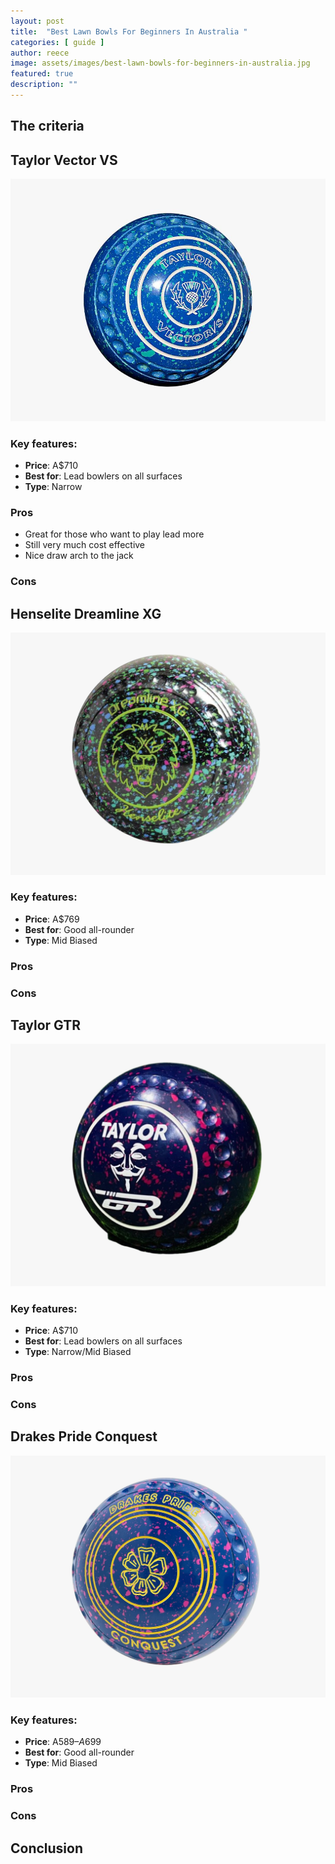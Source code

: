 ```yaml
---
layout: post
title:  "Best Lawn Bowls For Beginners In Australia "
categories: [ guide ]
author: reece
image: assets/images/best-lawn-bowls-for-beginners-in-australia.jpg
featured: true
description: ""
---
```



## The criteria



## Taylor Vector VS

<img src="/assets/images/taylor-vector-vs-bowls.jpg" />

### Key features:

- **Price**: A$710
- **Best for**: Lead bowlers on all surfaces
- **Type**: Narrow

### Pros

- Great for those who want to play lead more
- Still very much cost effective
- Nice draw arch to the jack

### Cons

## Henselite Dreamline XG

<img src="/assets/images/henselite-dreamline-xg-bowls.jpg" />

### Key features:

- **Price**: A$769
- **Best for**: Good all-rounder
- **Type**: Mid Biased

### Pros


### Cons

## Taylor GTR

<img src="/assets/images/taylor-gtr-bowls.jpg" />

### Key features:

- **Price**: A$710
- **Best for**: Lead bowlers on all surfaces
- **Type**: Narrow/Mid Biased

### Pros


### Cons


## Drakes Pride Conquest

<img src="/assets/images/drakes-pride-conquest-bowls.jpg" />

### Key features:

- **Price**: A$589–A$699
- **Best for**: Good all-rounder
- **Type**: Mid Biased

### Pros


### Cons

## Conclusion


